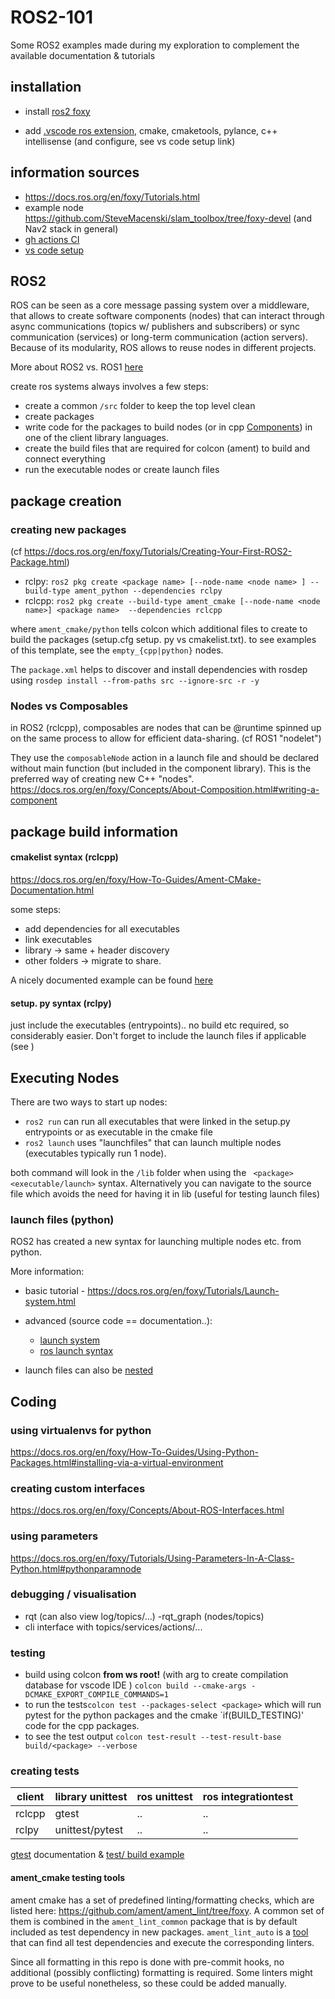 # ROS2-101
Some ROS2 examples made during my exploration to complement the available documentation &amp; tutorials

## installation
- install [ros2 foxy](https://docs.ros.org/en/foxy/Installation.html)

- add [.vscode ros extension](https://marketplace.visualstudio.com/items?itemName=ms-iot.vscode-ros), cmake, cmaketools, pylance, c++ intellisense (and configure, see vs code setup link)

## information sources
- https://docs.ros.org/en/foxy/Tutorials.html
- example node https://github.com/SteveMacenski/slam_toolbox/tree/foxy-devel (and Nav2 stack in general)
- [gh actions CI](https://github.com/marketplace/actions/ros-2-ci-action#Build-and-run-tests-for-your-ROS-2-package)
- [vs code setup](https://samarth-robo.github.io/blog/2020/12/03/vscode_ros.html)



## ROS2
ROS can be seen as a core message passing system over a middleware, that allows to create software components (nodes) that can interact through async communications (topics w/ publishers and subscribers) or sync communication (services) or long-term communication (action servers). Because of its modularity, ROS allows to reuse nodes in different projects.

More about ROS2 vs. ROS1 [here](https://roboticsbackend.com/ros1-vs-ros2-practical-overview/#Why_ROS2_and_not_keep_ROS1)


create ros systems always involves a few steps:
- create a common `/src` folder to keep the top level clean
- create packages
- write code for the packages to build nodes (or in cpp [Components](https://docs.ros.org/en/foxy/Concepts/About-Composition.html#writing-a-component)) in one of the client library languages.
- create the build files that are required for colcon (ament) to build and connect everything
- run the executable nodes or create launch files



## package creation
### creating new packages
 (cf https://docs.ros.org/en/foxy/Tutorials/Creating-Your-First-ROS2-Package.html)
- rclpy: `ros2 pkg create <package name> [--node-name <node name> ] --build-type ament_python --dependencies rclpy`
- rclcpp: `ros2 pkg create --build-type ament_cmake [--node-name <node name>] <package name>  --dependencies rclcpp`

where `ament_cmake/python` tells colcon which additional files to create to build the packages (setup.cfg setup. py vs cmakelist.txt).
to see examples of this template, see the `empty_{cpp|python}` nodes.

The `package.xml` helps to discover and install dependencies with rosdep using `rosdep install --from-paths src --ignore-src -r -y`

### Nodes vs Composables
in ROS2 (rclcpp), composables are nodes that can be @runtime spinned up on the same process to allow for efficient data-sharing. (cf ROS1 "nodelet")

They use the `composableNode` action in a launch file and should be declared without main function (but included in the component library). This is the preferred way of creating new C++ "nodes".
https://docs.ros.org/en/foxy/Concepts/About-Composition.html#writing-a-component
## package build information
#### cmakelist syntax (rclcpp)
https://docs.ros.org/en/foxy/How-To-Guides/Ament-CMake-Documentation.html


some steps:
- add dependencies for all executables
- link executables
- library -> same + header discovery
- other folders -> migrate to share.

A nicely documented example can be found [here](https://github.com/ros-planning/moveit2/blob/foxy/moveit_ros/moveit_servo/CMakeLists.txt)
#### setup. py syntax (rclpy)
just include the executables (entrypoints).. no build etc required, so considerably easier.
Don't forget to include the launch files if applicable (see )

## Executing Nodes
There are two ways to start up nodes:

- `ros2 run` can run all executables that were linked in the setup.py entrypoints or as executable in the cmake file
- `ros2 launch` uses "launchfiles" that can launch multiple nodes (executables typically run 1 node).

both command will look in the `/lib` folder when using the ` <package> <executable/launch>` syntax. Alternatively you can navigate to the source file which avoids the need for having it in lib (useful for testing launch files)

### launch files (python)
ROS2 has created a new syntax for launching multiple nodes etc. from python.

More information:
- basic tutorial - https://docs.ros.org/en/foxy/Tutorials/Launch-system.html
- advanced (source code == documentation..):
    - [ launch system](https://github.com/ros2/launch/blob/foxy/launch/doc/source/architecture.rst)
    - [ros launch syntax](https://github.com/ros2/launch_ros/tree/master/launch_ros/launch_ros)

- launch files can also be [nested](https://github.com/UniversalRobots/Universal_Robots_ROS2_Driver/blob/foxy/ur_bringup/launch/ur3e.launch.py)
## Coding
### using virtualenvs for python
https://docs.ros.org/en/foxy/How-To-Guides/Using-Python-Packages.html#installing-via-a-virtual-environment
### creating custom interfaces
https://docs.ros.org/en/foxy/Concepts/About-ROS-Interfaces.html
### using parameters
https://docs.ros.org/en/foxy/Tutorials/Using-Parameters-In-A-Class-Python.html#pythonparamnode

### debugging / visualisation
- rqt (can also view log/topics/...)
-rqt_graph (nodes/topics)
- cli interface with topics/services/actions/...

### testing
- build using colcon  **from ws root!** (with arg to create compilation database for vscode IDE ) `colcon build --cmake-args -DCMAKE_EXPORT_COMPILE_COMMANDS=1`
- to run the tests`colcon test --packages-select <package>` which will run pytest for the python packages and the cmake `if(BUILD_TESTING)' code for the cpp packages.
- to see the test output `colcon test-result --test-result-base build/<package> --verbose`

### creating tests
| client | library unittest | ros unittest | ros integrationtest|
| --- | ---- | --- |---|
| rclcpp| gtest | .. | .. |
| rclpy | unittest/pytest | ..| .. |


[gtest](https://google.github.io/googletest/quickstart-cmake.html) documentation & [test/ build example](https://github.com/SteveMacenski/slam_toolbox/blob/foxy-devel/CMakeLists.txt)

#### ament_cmake testing tools

ament cmake has a set of predefined linting/formatting checks, which are listed here: https://github.com/ament/ament_lint/tree/foxy. A common set of them is combined in the `ament_lint_common` package that is by default included as test dependency in new packages. `ament_lint_auto` is a [tool](https://github.com/ament/ament_lint/blob/master/ament_lint_auto/doc/index.rst) that can find all test dependencies and execute the corresponding linters.

Since all formatting in this repo is done with pre-commit hooks, no additional (possibly conflicting) formatting is required. Some linters might prove to be useful nonetheless, so these could be added manually.
